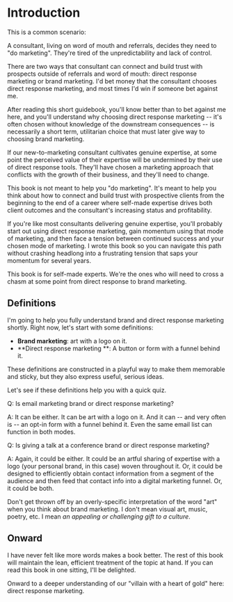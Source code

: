 # Introduction

This is a common scenario:

A consultant, living on word of mouth and referrals, decides they need to "do marketing". They're tired of the unpredictability and lack of control.

There are two ways that consultant can connect and build trust with prospects outside of referrals and word of mouth: direct response marketing or brand marketing. I'd bet money that the consultant chooses direct response marketing, and most times I'd win if someone bet against me.

After reading this short guidebook, you'll know better than to bet against me here, and you'll understand why choosing direct response marketing -- it's often chosen without knowledge of the downstream consequences -- is necessarily a short term, utilitarian choice that must later give way to choosing brand marketing.

If our new-to-marketing consultant cultivates genuine expertise, at some point the perceived value of their expertise will be undermined by their use of direct response tools. They'll have chosen a marketing approach that conflicts with the growth of their business, and they'll need to change.

This book is not meant to help you "do marketing". It's meant to help you think about how to connect and build trust with prospective clients from the beginning to the end of a career where self-made expertise drives both client outcomes and the consultant's increasing status and profitability.

If you're like most consultants delivering genuine expertise, you'll probably start out using direct response marketing, gain momentum using that mode of marketing, and then face a tension between continued success and your chosen mode of marketing. I wrote this book so you can navigate this path without crashing headlong into a frustrating tension that saps your momentum for several years.

This book is for self-made experts. We're the ones who will need to cross a chasm at some point from direct response to brand marketing.

## Definitions

I'm going to help you fully understand brand and direct response marketing shortly. Right now, let's start with some definitions:

- **Brand marketing**: art with a logo on it.
- **Direct response marketing **: A button or form with a funnel behind it.

These definitions are constructed in a playful way to make them memorable and sticky, but they also express useful, serious ideas.

Let's see if these definitions help you with a quick quiz.

Q: Is email marketing brand or direct response marketing?

A: It can be either. It can be art with a logo on it. And it can -- and very often is -- an opt-in form with a funnel behind it. Even the same email list can function in both modes.

Q: Is giving a talk at a conference brand or direct response marketing?

A: Again, it could be either. It could be an artful sharing of expertise with a logo (your personal brand, in this case) woven throughout it. Or, it could be designed to efficiently obtain contact information from a segment of the audience and then feed that contact info into a digital marketing funnel. Or, it could be both.

Don't get thrown off by an overly-specific interpretation of the word "art" when you think about brand marketing. I don't mean visual art, music, poetry, etc. I mean _an appealing or challenging gift to a culture_.

## Onward

I have never felt like more words makes a book better. The rest of this book will maintain the lean, efficient treatment of the topic at hand. If you can read this book in one sitting, I'll be delighted.

Onward to a deeper understanding of our "villain with a heart of gold" here: direct response marketing.